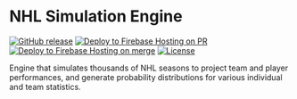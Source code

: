 # NHL Simulation Engine
[![GitHub release](https://img.shields.io/github/v/release/andrewderango/NHL-Simulation-Engine.svg)](https://github.com/andrewderango/NHL-Simulation-Engine/releases)
[![Deploy to Firebase Hosting on PR](https://github.com/andrewderango/NHL-Simulation-Engine/actions/workflows/firebase-hosting-pull-request.yml/badge.svg)](https://github.com/andrewderango/NHL-Simulation-Engine/actions/workflows/firebase-hosting-pull-request.yml)
[![Deploy to Firebase Hosting on merge](https://github.com/andrewderango/NHL-Simulation-Engine/actions/workflows/firebase-hosting-merge.yml/badge.svg)](https://github.com/andrewderango/NHL-Simulation-Engine/actions/workflows/firebase-hosting-merge.yml)
[![License](https://img.shields.io/badge/license-GPLv3.0-blue.svg)](https://opensource.org/license/gpl-3-0)

Engine that simulates thousands of NHL seasons to project team and player performances, and generate probability distributions for various individual and team statistics.
